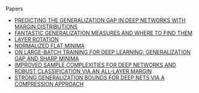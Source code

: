 Papers 
- [PREDICTING THE GENERALIZATION GAP IN DEEP NETWORKS WITH MARGIN DISTRIBUTIONS](https://arxiv.org/pdf/1810.00113.pdf)
- [FANTASTIC GENERALIZATION MEASURES AND WHERE TO FIND THEM](https://openreview.net/pdf?id=SJgIPJBFvH)
- [LAYER ROTATION](https://arxiv.org/abs/1806.01603)
- [NORMALIZED FLAT MINIMA](https://arxiv.org/abs/1901.04653)
- [ON LARGE-BATCH TRAINING FOR DEEP LEARNING: GENERALIZATION GAP AND SHARP MINIMA](https://arxiv.org/pdf/1609.04836.pdf)
- [IMPROVED SAMPLE COMPLEXITIES FOR DEEP NETWORKS AND ROBUST CLASSIFICATION VIA AN ALL-LAYER MARGIN](https://arxiv.org/abs/1910.04284)
- [STRONG GENERALIZATION BOUNDS FOR DEEP NETS VIA A COMPRESSION APPROACH](https://arxiv.org/abs/1802.05296)
<!--- [Norm-Based Capacity Control in Neural Networks](http://proceedings.mlr.press/v40/Neyshabur15.pdf)--->


